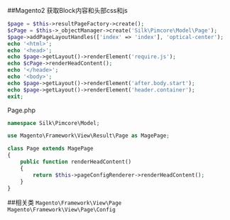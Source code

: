 ##Magento2 获取Block内容和头部css和js
```php
$page = $this->resultPageFactory->create();
$cPage = $this->_objectManager->create('Silk\Pimcore\Model\Page');
$page->addPageLayoutHandles(['index' => 'index'], 'optical-center');
echo '<html>';
echo '<head>';
echo $page->getLayout()->renderElement('require.js');
echo $cPage->renderHeadContent();
echo '</heade>';
echo '<body>';
echo $page->getLayout()->renderElement('after.body.start');
echo $page->getLayout()->renderElement('header.container');
exit;
```

Page.php
```php
namespace Silk\Pimcore\Model;

use Magento\Framework\View\Result\Page as MagePage;

class Page extends MagePage
{
    public function renderHeadContent()
    {
        return $this->pageConfigRenderer->renderHeadContent();
    }
}
```

##相关类
`Magento\Framework\View\Page`
`Magento\Framework\View\Page\Config`
